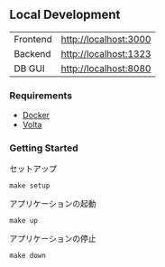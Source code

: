 ## Local Development

<table>
	<tbody>
		<tr>
			<td>Frontend</td>
			<td><a href="http://localhost:3000">http://localhost:3000</a></td>
		</tr>
		<tr>
			<td>Backend</td>
			<td><a href="http://localhost:1323">http://localhost:1323</a></td>
		</tr>
		<tr>
			<td>DB GUI</td>
			<td><a href="http://localhost:8080">http://localhost:8080</a></td>
		</tr>
</table>

### Requirements

- [Docker](https://www.docker.com)
- [Volta](https://volta.sh)

### Getting Started

セットアップ

```shell
make setup
```

アプリケーションの起動

```shell
make up
```

アプリケーションの停止

```shell
make down
```

